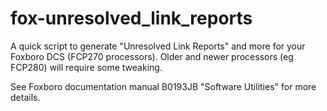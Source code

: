 # fox-unresolved_link_reports
A quick script to generate "Unresolved Link Reports" and more for your Foxboro DCS (FCP270 processors). Older and newer processors (eg FCP280) will require some tweaking. 

See Foxboro documentation manual B0193JB "Software Utilities" for more details. 
